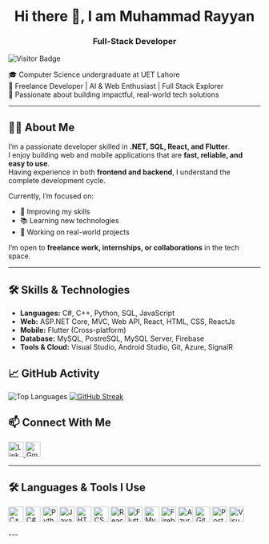 <h1 align="center">Hi there 👋, I am Muhammad Rayyan</h1>


<!--
**rayyan2956/rayyan2956** is a ✨ _special_ ✨ repository because its `README.md` (this file) appears on your GitHub profile.

Here are some ideas to get you started:

- 🔭 I’m currently working on ...
- 🌱 I’m currently learning ...
- 👯 I’m looking to collaborate on ...
- 🤔 I’m looking for help with ...
- 💬 Ask me about ...
- 📫 How to reach me: ...
- 😄 Pronouns: ...
- ⚡ Fun fact: ...
-->
<h3 align="center">Full-Stack Developer</h3>

![Visitor Badge](https://visitor-badge.laobi.icu/badge?page_id=rayyan2956)

🎓 Computer Science undergraduate at UET Lahore  
💼 Freelance Developer | AI & Web Enthusiast | Full Stack Explorer  
🧠 Passionate about building impactful, real-world tech solutions  

---
## 🧑‍💻 About Me

I’m a passionate developer skilled in **.NET, SQL, React, and Flutter**.  
I enjoy building web and mobile applications that are **fast, reliable, and easy to use**.  
Having experience in both **frontend and backend**, I understand the complete development cycle.

Currently, I’m focused on:
- 🚀 Improving my skills  
- 📚 Learning new technologies  
- 🔨 Working on real-world projects  

I’m open to **freelance work, internships, or collaborations** in the tech space.

---

## 🛠️ Skills & Technologies

- **Languages:** C#, C++, Python, SQL, JavaScript  
- **Web:** ASP.NET Core, MVC, Web API, React, HTML, CSS, ReactJs  
- **Mobile:** Flutter (Cross-platform)  
- **Database:** MySQL, PostreSQL, MySQL Server, Firebase  
- **Tools & Cloud:** Visual Studio, Android Studio, Git, Azure, SignalR  

## 📈 GitHub Activity
![Top Languages](https://github-readme-stats.vercel.app/api/top-langs/?username=rayyan2956&layout=compact&theme=radical)
[![GitHub Streak](https://streak-stats.demolab.com?user=rayyan2956&theme=radical&hide_border=true)](https://git.io/streak-stats)

## 📫 Connect With Me

<a href="https://www.linkedin.com/in/muhammad-rayyan-9418a6329/" target="_blank">
  <img src="https://cdn.jsdelivr.net/gh/devicons/devicon/icons/linkedin/linkedin-original.svg" alt="LinkedIn" width="30" />
</a>

<a href="mailto:mrayyan5296@gmail.com">
  <img src="https://upload.wikimedia.org/wikipedia/commons/4/4e/Gmail_Icon.png" alt="Gmail" width="30" />
</a>

---
## 🛠️ Languages & Tools I Use

<p align="left">
  <img src="https://cdn.jsdelivr.net/gh/devicons/devicon/icons/cplusplus/cplusplus-original.svg" height="30" alt="C++"/>
  <img src="https://cdn.jsdelivr.net/gh/devicons/devicon/icons/csharp/csharp-original.svg" height="30" alt="C#"/>
  <img src="https://cdn.jsdelivr.net/gh/devicons/devicon/icons/python/python-original.svg" height="30" alt="Python"/>
  <img src="https://cdn.jsdelivr.net/gh/devicons/devicon/icons/javascript/javascript-original.svg" height="30" alt="JavaScript"/>
  <img src="https://cdn.jsdelivr.net/gh/devicons/devicon/icons/html5/html5-original.svg" height="30" alt="HTML5"/>
  <img src="https://cdn.jsdelivr.net/gh/devicons/devicon/icons/css3/css3-original.svg" height="30" alt="CSS3"/>
  <img src="https://cdn.jsdelivr.net/gh/devicons/devicon/icons/react/react-original.svg" height="30" alt="React"/>
  <img src="https://cdn.jsdelivr.net/gh/devicons/devicon/icons/flutter/flutter-original.svg" height="30" alt="Flutter"/>
  <img src="https://cdn.jsdelivr.net/gh/devicons/devicon/icons/mysql/mysql-original.svg" height="30" alt="MySQL"/>
  <img src="https://cdn.jsdelivr.net/gh/devicons/devicon/icons/firebase/firebase-plain.svg" height="30" alt="Firebase"/>
  <img src="https://cdn.jsdelivr.net/gh/devicons/devicon/icons/azure/azure-original.svg" height="30" alt="Azure"/>
  <img src="https://cdn.jsdelivr.net/gh/devicons/devicon/icons/git/git-original.svg" height="30" alt="Git"/>
  <img src="https://cdn.jsdelivr.net/gh/devicons/devicon/icons/postman/postman-original.svg" height="30" alt="Postman"/>
  <img src="https://cdn.jsdelivr.net/gh/devicons/devicon/icons/visualstudio/visualstudio-plain.svg" height="30" alt="Visual Studio"/>
</p>
---


